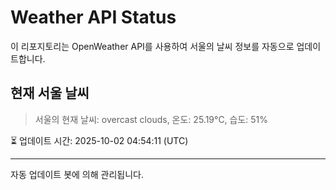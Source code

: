 
# Weather API Status

이 리포지토리는 OpenWeather API를 사용하여 서울의 날씨 정보를 자동으로 업데이트합니다.

## 현재 서울 날씨
> 서울의 현재 날씨: overcast clouds, 온도: 25.19°C, 습도: 51%

⏳ 업데이트 시간: 2025-10-02 04:54:11 (UTC)

---
자동 업데이트 봇에 의해 관리됩니다.
